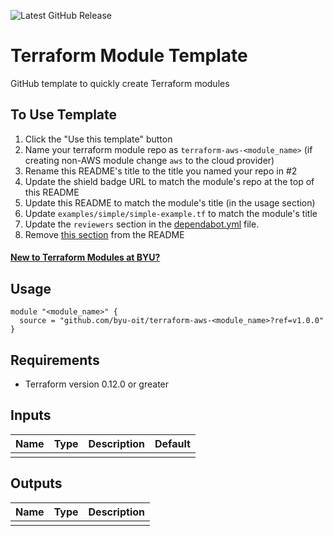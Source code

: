 ![Latest GitHub Release](https://img.shields.io/github/v/release/byu-oit/terraform-aws-<module_name>?sort=semver)

# Terraform Module Template
GitHub template to quickly create Terraform modules

## To Use Template
1. Click the "Use this template" button 
2. Name your terraform module repo as `terraform-aws-<module_name>` (if creating non-AWS module change `aws` to the cloud provider)
3. Rename this README's title to the title you named your repo in #2
4. Update the shield badge URL to match the module's repo at the top of this README
5. Update this README to match the module's title (in the usage section)
6. Update `examples/simple/simple-example.tf` to match the module's title
7. Update the `reviewers` section in the [dependabot.yml](.github/dependabot.yml) file.
8. Remove [this section](#to-use-template) from the README

#### [New to Terraform Modules at BYU?](https://devops.byu.edu/terraform/index.html)

## Usage
```hcl
module "<module_name>" {
  source = "github.com/byu-oit/terraform-aws-<module_name>?ref=v1.0.0"
}
```

## Requirements
* Terraform version 0.12.0 or greater

## Inputs
| Name | Type  | Description | Default |
| --- | --- | --- | --- |
| | | | |

## Outputs
| Name | Type | Description |
| ---  | ---  | --- |
| | | |
